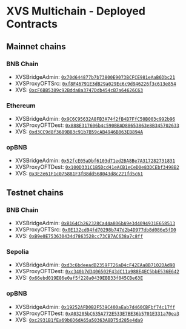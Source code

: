 # XVS Multichain - Deployed Contracts

## Mainnet chains

### BNB Chain

* XVSBridgeAdmin: [`0x70d644877b7b73800E9073BCFCE981eAaB6Dbc21`](https://bscscan.com/address/0x70d644877b7b73800E9073BCFCE981eAaB6Dbc21)
* XVSProxyOFTSrc: [`0xf8F46791E3dB29a029Ec6c9d946226f3c613e854`](https://bscscan.com/address/0xf8F46791E3dB29a029Ec6c9d946226f3c613e854)
* XVS: [`0xcF6BB5389c92Bdda8a3747Ddb454cB7a64626C63`](https://bscscan.com/address/0xcF6BB5389c92Bdda8a3747Ddb454cB7a64626C63)

### Ethereum

* XVSBridgeAdmin: [`0x9C6C95632A8FB3A74f2fB4B7FfC50B003c992b96`](https://etherscan.io/address/0x9C6C95632A8FB3A74f2fB4B7FfC50B003c992b96)
* XVSProxyOFTDest: [`0x888E317606b4c590BBAD88653863e8B345702633`](https://etherscan.io/address/0x888E317606b4c590BBAD88653863e8B345702633)
* XVS: [`0xd3CC9d8f3689B83c91b7B59cAB4946B063EB894A`](https://etherscan.io/address/0xd3CC9d8f3689B83c91b7B59cAB4946B063EB894A)

### opBNB

* XVSBridgeAdmin: [`0x52fcE05aDbf6103d71ed2BA8Be7A317282731831`](https://opbnbscan.com/address/0x52fcE05aDbf6103d71ed2BA8Be7A317282731831)
* XVSProxyOFTDest: [`0x100D331C1B5Dcd41eACB1eCeD0e83DCEbf3498B2`](https://opbnbscan.com/address/0x100D331C1B5Dcd41eACB1eCeD0e83DCEbf3498B2)
* XVS: [`0x3E2e61F1c075881F3fB8dd568043d8c221fd5c61`](https://opbnbscan.com/address/0x3E2e61F1c075881F3fB8dd568043d8c221fd5c61)

## Testnet chains

### BNB Chain

* XVSBridgeAdmin: [`0xB164Cb262328Ca44a806bA9e3d4094931E658513`](https://testnet.bscscan.com/address/0xB164Cb262328Ca44a806bA9e3d4094931E658513)
* XVSProxyOFTSrc: [`0x0E132cd94fd70298b747d2b4D977db8d086e5fD0`](https://testnet.bscscan.com/address/0x0E132cd94fd70298b747d2b4D977db8d086e5fD0)
* XVS: [`0xB9e0E753630434d7863528cc73CB7AC638a7c8ff`](https://testnet.bscscan.com/address/0xB9e0E753630434d7863528cc73CB7AC638a7c8ff)

### Sepolia

* XVSBridgeAdmin: [`0xd3c6bdeeadB2359F726aD4cF42EAa8B7102DAd9B`](https://sepolia.etherscan.io/address/0xd3c6bdeeadB2359F726aD4cF42EAa8B7102DAd9B)
* XVSProxyOFTDest: [`0xc340b7d3406502F43dC11a988E4EC5bbE536E642`](https://sepolia.etherscan.io/address/0xc340b7d3406502F43dC11a988E4EC5bbE536E642)
* XVS: [`0x66ebd019E86e0af5f228a0439EBB33f045CBe63E`](https://sepolia.etherscan.io/address/0x66ebd019E86e0af5f228a0439EBB33f045CBe63E)

### opBNB

* XVSBridgeAdmin: [`0x19252AFD0B2F539C400aEab7d460CBFbf74c17ff`](https://testnet.opbnbscan.com/address/0x19252AFD0B2F539C400aEab7d460CBFbf74c17ff)
* XVSProxyOFTDest: [`0xA03205bC635A772E533E7BE36b5701E331a70ea3`](https://testnet.opbnbscan.com/address/0xA03205bC635A772E533E7BE36b5701E331a70ea3)
* XVS: [`0xc2931B1fEa69b6D6dA65a50363A8D75d285e4da9`](https://testnet.opbnbscan.com/address/0xc2931B1fEa69b6D6dA65a50363A8D75d285e4da9)